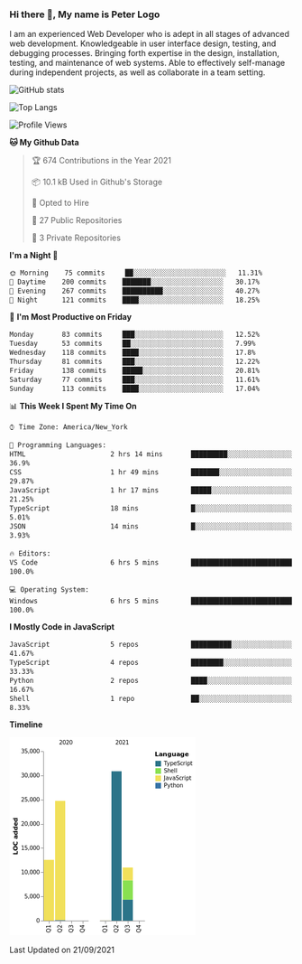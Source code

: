 ### Hi there 👋, My name is Peter Logo

I am an experienced Web Developer who is adept in all stages of advanced web development. Knowledgeable in user interface design, 
testing, and debugging processes. Bringing forth expertise in the design, installation, testing, and maintenance of web systems. 
Able to effectively self-manage during independent projects, as well as collaborate in a team setting.

![GitHub stats](https://github-readme-stats.vercel.app/api?username=peterlogo&show_icons=true&count_private=true&theme=dark)

![Top Langs](https://github-readme-stats.vercel.app/api/top-langs/?username=peterlogo&theme=dark&layout=compact&langs_count=8)

<!--START_SECTION:waka-->
![Profile Views](http://img.shields.io/badge/Profile%20Views-0-blue)

**🐱 My Github Data** 

> 🏆 674 Contributions in the Year 2021
 > 
> 📦 10.1 kB Used in Github's Storage 
 > 
> 💼 Opted to Hire
 > 
> 📜 27 Public Repositories 
 > 
> 🔑 3 Private Repositories  
 > 
**I'm a Night 🦉** 

```text
🌞 Morning    75 commits     ██░░░░░░░░░░░░░░░░░░░░░░░   11.31% 
🌆 Daytime    200 commits    ███████░░░░░░░░░░░░░░░░░░   30.17% 
🌃 Evening    267 commits    ██████████░░░░░░░░░░░░░░░   40.27% 
🌙 Night      121 commits    ████░░░░░░░░░░░░░░░░░░░░░   18.25%

```
📅 **I'm Most Productive on Friday** 

```text
Monday       83 commits     ███░░░░░░░░░░░░░░░░░░░░░░   12.52% 
Tuesday      53 commits     ██░░░░░░░░░░░░░░░░░░░░░░░   7.99% 
Wednesday    118 commits    ████░░░░░░░░░░░░░░░░░░░░░   17.8% 
Thursday     81 commits     ███░░░░░░░░░░░░░░░░░░░░░░   12.22% 
Friday       138 commits    █████░░░░░░░░░░░░░░░░░░░░   20.81% 
Saturday     77 commits     ███░░░░░░░░░░░░░░░░░░░░░░   11.61% 
Sunday       113 commits    ████░░░░░░░░░░░░░░░░░░░░░   17.04%

```


📊 **This Week I Spent My Time On** 

```text
⌚︎ Time Zone: America/New_York

💬 Programming Languages: 
HTML                     2 hrs 14 mins       █████████░░░░░░░░░░░░░░░░   36.9% 
CSS                      1 hr 49 mins        ███████░░░░░░░░░░░░░░░░░░   29.87% 
JavaScript               1 hr 17 mins        █████░░░░░░░░░░░░░░░░░░░░   21.25% 
TypeScript               18 mins             █░░░░░░░░░░░░░░░░░░░░░░░░   5.01% 
JSON                     14 mins             █░░░░░░░░░░░░░░░░░░░░░░░░   3.93%

🔥 Editors: 
VS Code                  6 hrs 5 mins        █████████████████████████   100.0%

💻 Operating System: 
Windows                  6 hrs 5 mins        █████████████████████████   100.0%

```

**I Mostly Code in JavaScript** 

```text
JavaScript               5 repos             ██████████░░░░░░░░░░░░░░░   41.67% 
TypeScript               4 repos             ████████░░░░░░░░░░░░░░░░░   33.33% 
Python                   2 repos             ████░░░░░░░░░░░░░░░░░░░░░   16.67% 
Shell                    1 repo              ██░░░░░░░░░░░░░░░░░░░░░░░   8.33%

```


**Timeline**

![Chart not found](https://raw.githubusercontent.com/peterlogo/peterlogo/main/charts/bar_graph.png) 


 Last Updated on 21/09/2021
<!--END_SECTION:waka-->



